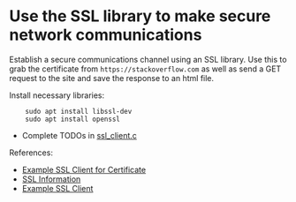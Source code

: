 # Use the SSL library to make secure network communications

Establish a secure communications channel using an SSL library. Use this to grab the certificate from `https://stackoverflow.com` as well as send a GET request to the site and save the response to an html file.

Install necessary libraries:
```text
	sudo apt install libssl-dev
	sudo apt install openssl
```

- Complete TODOs in [ssl_client.c](./ssl_client.c)


References:

- [Example SSL Client for Certificate](http://fm4dd.com/openssl/sslconnect.htm)
- [SSL Information](https://aticleworld.com/ssl-server-client-using-openssl-in-c/)
- [Example SSL Client](https://stackoverflow.com/questions/41229601/openssl-in-c-socket-connection-https-client)
